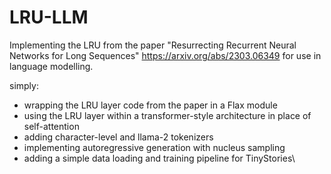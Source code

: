 # LRU-LLM
Implementing the LRU from the paper "Resurrecting Recurrent Neural Networks for Long Sequences" https://arxiv.org/abs/2303.06349 for use in language modelling.

simply:
  - wrapping the LRU layer code from the paper in a Flax module
  - using the LRU layer within a transformer-style architecture in place of self-attention
  - adding character-level and llama-2 tokenizers
  - implementing autoregressive generation with nucleus sampling
  - adding a simple data loading and training pipeline for TinyStories\
